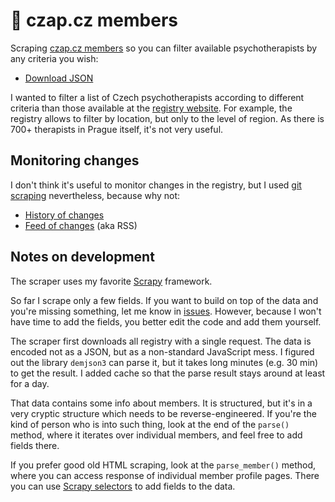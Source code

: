 # 💆 czap.cz members

Scraping [czap.cz members](https://czap.cz/adresar) so you can filter available psychotherapists by any criteria you wish:

-   [Download JSON](https://raw.githubusercontent.com/honzajavorek/czap/main/items.json)

I wanted to filter a list of Czech psychotherapists according to different criteria than those available at the [registry website](https://czap.cz/adresar). For example, the registry allows to filter by location, but only to the level of region. As there is 700+ therapists in Prague itself, it's not very useful.

## Monitoring changes

I don't think it's useful to monitor changes in the registry, but I used [git scraping](https://simonwillison.net/2020/Oct/9/git-scraping/) nevertheless, because why not:

-   [History of changes](https://github.com/honzajavorek/czap/commits/main/items.json)
-   [Feed of changes](https://github.com/honzajavorek/czap/commits/main.atom) (aka RSS)

## Notes on development

The scraper uses my favorite [Scrapy](https://docs.scrapy.org/) framework.

So far I scrape only a few fields.
If you want to build on top of the data and you're missing something, let me know in [issues](https://github.com/honzajavorek/czap/issues).
However, because I won't have time to add the fields, you better edit the code and add them yourself.

The scraper first downloads all registry with a single request.
The data is encoded not as a JSON, but as a non-standard JavaScript mess.
I figured out the library `demjson3` can parse it, but it takes long minutes (e.g. 30 min) to get the result.
I added cache so that the parse result stays around at least for a day.

That data contains some info about members.
It is structured, but it's in a very cryptic structure which needs to be reverse-engineered.
If you're the kind of person who is into such thing, look at the end of the `parse()` method, where it iterates over individual members, and feel free to add fields there.

If you prefer good old HTML scraping, look at the `parse_member()` method, where you can access response of individual member profile pages.
There you can use [Scrapy selectors](https://docs.scrapy.org/en/latest/topics/selectors.html) to add fields to the data.
